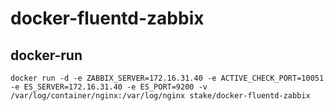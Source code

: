 # docker-fluentd-zabbix

## docker-run

```
docker run -d -e ZABBIX_SERVER=172.16.31.40 -e ACTIVE_CHECK_PORT=10051 -e ES_SERVER=172.16.31.40 -e ES_PORT=9200 -v /var/log/container/nginx:/var/log/nginx stake/docker-fluentd-zabbix
```
